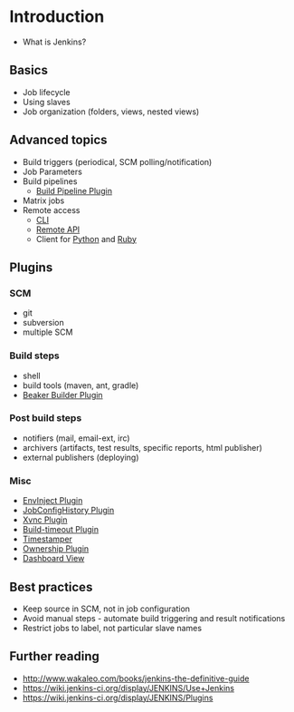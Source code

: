 # Introduction

- What is Jenkins?

## Basics

- Job lifecycle
- Using slaves
- Job organization (folders, views, nested views)

## Advanced topics

- Build triggers (periodical, SCM polling/notification)
- Job Parameters
- Build pipelines
  - [Build Pipeline Plugin](https://wiki.jenkins-ci.org/display/JENKINS/Build+Pipeline+Plugin)
- Matrix jobs
- Remote access
  - [CLI](https://wiki.jenkins-ci.org/display/JENKINS/Jenkins+CLI)
  - [Remote API](https://wiki.jenkins-ci.org/display/JENKINS/Remote+access+API)
  - Client for [Python](https://pypi.python.org/pypi/jenkinsapi) and [Ruby](http://rubydoc.info/gems/jenkins_api_client/1.0.1/frames)

## Plugins

### SCM
- git
- subversion
- multiple SCM

### Build steps
- shell
- build tools (maven, ant, gradle)
- [Beaker Builder Plugin](https://wiki.jenkins-ci.org/display/JENKINS/Beaker+Builder+Plugin)

### Post build steps
- notifiers (mail, email-ext, irc)
- archivers (artifacts, test results, specific reports, html publisher)
- external publishers (deploying)

### Misc
- [EnvInject Plugin](https://wiki.jenkins-ci.org/display/JENKINS/EnvInject+Plugin)
- [JobConfigHistory Plugin](https://wiki.jenkins-ci.org/display/JENKINS/JobConfigHistory+Plugin)
- [Xvnc Plugin](https://wiki.jenkins-ci.org/display/JENKINS/Xvnc+Plugin)
- [Build-timeout Plugin](https://wiki.jenkins-ci.org/display/JENKINS/Build-timeout+Plugin)
- [Timestamper](https://wiki.jenkins-ci.org/display/JENKINS/Timestamper)
- [Ownership Plugin](https://wiki.jenkins-ci.org/display/JENKINS/Ownership+Plugin)
- [Dashboard View](https://wiki.jenkins-ci.org/display/JENKINS/Dashboard+View)

## Best practices

- Keep source in SCM, not in job configuration
- Avoid manual steps - automate build triggering and result notifications
- Restrict jobs to label, not particular slave names

## Further reading

- http://www.wakaleo.com/books/jenkins-the-definitive-guide
- https://wiki.jenkins-ci.org/display/JENKINS/Use+Jenkins
- https://wiki.jenkins-ci.org/display/JENKINS/Plugins
